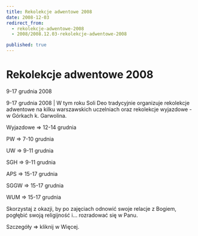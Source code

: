```yaml
---
title: Rekolekcje adwentowe 2008
date: 2008-12-03
redirect_from: 
  - rekolekcje-adwentowe-2008
  - 2008/2008.12.03-rekolekcje-adwentowe-2008

published: true
---
```




# Rekolekcje adwentowe 2008

<time>9-17 grudnia 2008</time>

9-17 grudnia 2008 | W tym roku Soli Deo tradycyjnie organizuje rekolekcje adwentowe na kilku warszawskich uczelniach oraz rekolekcje wyjazdowe - w Górkach k. Garwolina.

Wyjazdowe =&gt; 12-14 grudnia

PW =&gt; 7-10 grudnia

UW =&gt; 9-11 grudnia

SGH =&gt; 9-11 grudnia

APS =&gt; 15-17 grudnia

SGGW =&gt; 15-17 grudnia

WUM =&gt; 15-17 grudnia

Skorzystaj z okazji, by po zajęciach odnowić swoje relacje z Bogiem, pogłębić swoją religijność i... rozradować się w Panu.

Szczegóły =&gt; kliknij w Więcej.

         

         

         


<!--CONTENT FROM OLD SERVER (jos before 2013): 9-17 grudnia 2008 | W tym roku Soli Deo tradycyjnie organizuje rekolekcje adwentowe na kilku warszawskich uczelniach oraz rekolekcje wyjazdowe - w Górkach k. Garwolina.



Wyjazdowe =&gt; 12-14 grudnia

PW =&gt; 7-10 grudnia

UW =&gt; 9-11 grudnia

SGH =&gt; 9-11 grudnia

APS =&gt; 15-17 grudnia

SGGW =&gt; 15-17 grudnia

WUM =&gt; 15-17 grudnia



Skorzystaj z okazji, by po zajęciach odnowić swoje relacje z Bogiem, pogłębić swoją religijność i... rozradować się w Panu.



Szczegóły =&gt; kliknij w Więcej.



         

         

         

         
-->

<!--{{json:{"created_date":"2008-12-03 16:02:31","publish_down":"0000-00-00 00:00:00","id":"689"}}}-->